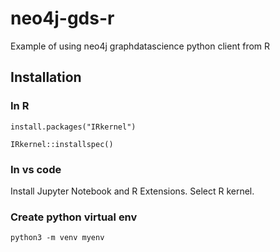 # neo4j-gds-r

Example of using neo4j graphdatascience python client from R

## Installation

### In R

```
install.packages("IRkernel")
```

```
IRkernel::installspec()
```

### In vs code
Install Jupyter Notebook and R Extensions. Select R kernel.


### Create python virtual env
```
python3 -m venv myenv
```